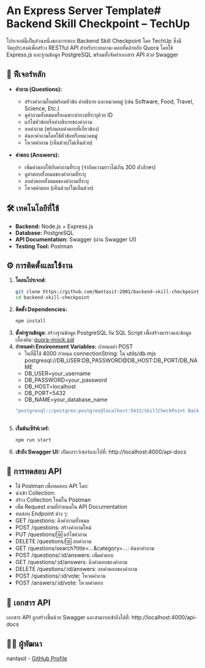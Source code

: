 # An Express Server Template# Backend Skill Checkpoint – TechUp

โปรเจกต์นี้เป็นส่วนหนึ่งของการสอบ Backend Skill Checkpoint โดย TechUp 
ซึ่งมีวัตถุประสงค์เพื่อสร้าง RESTful API สำหรับระบบถาม-ตอบที่คล้ายกับ Quora โดยใช้ Express.js และฐานข้อมูล PostgreSQL พร้อมทั้งจัดทำเอกสาร API ด้วย Swagger

## 📌 ฟีเจอร์หลัก

- **คำถาม (Questions):**
  - สร้างคำถามใหม่พร้อมหัวข้อ คำอธิบาย และหมวดหมู่ (เช่น Software, Food, Travel, Science, Etc.)
  - ดูคำถามทั้งหมดหรือเฉพาะคำถามที่ระบุด้วย ID
  - แก้ไขหัวข้อหรือคำอธิบายของคำถาม
  - ลบคำถาม (พร้อมลบคำตอบที่เกี่ยวข้อง)
  - ค้นหาคำถามโดยใช้หัวข้อหรือหมวดหมู่
  - โหวตคำถาม (เห็นด้วย/ไม่เห็นด้วย)

- **คำตอบ (Answers):**
  - เพิ่มคำตอบให้กับคำถามที่ระบุ (จำกัดความยาวไม่เกิน 300 ตัวอักษร)
  - ดูคำตอบทั้งหมดของคำถามที่ระบุ
  - ลบคำตอบทั้งหมดของคำถามที่ระบุ
  - โหวตคำตอบ (เห็นด้วย/ไม่เห็นด้วย)

## 🛠️ เทคโนโลยีที่ใช้

- **Backend:** Node.js + Express.js
- **Database:** PostgreSQL
- **API Documentation:** Swagger (ผ่าน Swagger UI)
- **Testing Tool:** Postman

## ⚙️ การติดตั้งและใช้งาน

1. **โคลนโปรเจกต์:**
   ```bash
   git clone https://github.com/Nantasit-2001/backend-skill-checkpoint.git
   cd backend-skill-checkpoint
2. **ติดตั้ง Dependencies:**
    ```bash
    npm install
3. **ตั้งค่าฐานข้อมูล:**
    สร้างฐานข้อมูล PostgreSQL
    รัน SQL Script เพื่อสร้างตารางและข้อมูลเบื้องต้น: [quora-mock.sql](https://gist.github.com/napatwongchr/811ef7071003602b94482b3d8c0f32e0)
4. **กำหนดค่า Environment Variables:**
    กำหนดค่า POST 
     - ในที่นี้ใช้ 4000
    กำหนด  connectionString: ใน utils/db.mjs
     postgresql://DB_USER:DB_PASSWORD@DB_HOST:DB_PORT/DB_NAME
     - DB_USER=your_username
     - DB_PASSWORD=your_password
     - DB_HOST=localhost
     - DB_PORT=5432
     - DB_NAME=your_database_name
     ```bash
     "postgresql://postgres:postgres@localhost:5432/SkillCheckPoint Back-End"
      
5. **เริ่มต้นเซิร์ฟเวอร์:**
    ```bash
    npm run start
6. **เข้าถึง Swagger UI:**
    เปิดเบราว์เซอร์และไปที่: http://localhost:4000/api-docs

## 🧪 การทดสอบ API

 - ใช้ Postman เพื่อทดสอบ API โดย:
 - นำเข้า Collection:
 - สร้าง Collection ใหม่ใน Postman
 - เพิ่ม Request ตามที่กำหนดใน API Documentation
 - ทดสอบ Endpoint ต่าง ๆ:
 - GET /questions: ดึงคำถามทั้งหมด
 - POST /questions: สร้างคำถามใหม่
 - PUT /questions/:id: แก้ไขคำถาม
 - DELETE /questions/:id: ลบคำถาม
 - GET /questions/search?title=...&category=...: ค้นหาคำถาม
 - POST /questions/:id/answers: เพิ่มคำตอบ
 - GET /questions/:id/answers: ดึงคำตอบของคำถาม
 - DELETE /questions/:id/answers: ลบคำตอบของคำถาม
 - POST /questions/:id/vote: โหวตคำถาม
 - POST /answers/:id/vote: โหวตคำตอบ

## 📄 เอกสาร API
 เอกสาร API ถูกสร้างขึ้นด้วย Swagger และสามารถเข้าถึงได้ที่:
 http://localhost:4000/api-docs

## 👨‍💻 ผู้พัฒนา
 nantasit - [GitHub Profile](https://github.com/Nantasit-2001)
